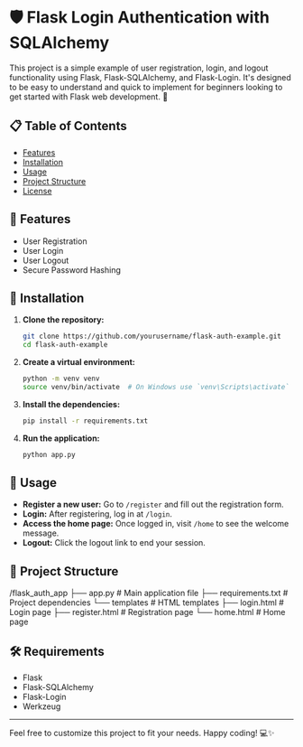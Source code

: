 # 🛡️ Flask Login Authentication with SQLAlchemy

This project is a simple example of user registration, login, and logout functionality using Flask, Flask-SQLAlchemy, and Flask-Login. It's designed to be easy to understand and quick to implement for beginners looking to get started with Flask web development. 🌟

## 📋 Table of Contents

- [Features](#features-)
- [Installation](#installation-)
- [Usage](#usage-)
- [Project Structure](#project-structure-)
- [License](#license-)

## 🌟 Features

- User Registration
- User Login
- User Logout
- Secure Password Hashing

## 🚀 Installation

1. **Clone the repository:**

    ```bash
    git clone https://github.com/yourusername/flask-auth-example.git
    cd flask-auth-example
    ```

2. **Create a virtual environment:**

    ```bash
    python -m venv venv
    source venv/bin/activate  # On Windows use `venv\Scripts\activate`
    ```

3. **Install the dependencies:**

    ```bash
    pip install -r requirements.txt
    ```

4. **Run the application:**

    ```bash
    python app.py
    ```

## 📝 Usage

- **Register a new user:** Go to `/register` and fill out the registration form.
- **Login:** After registering, log in at `/login`.
- **Access the home page:** Once logged in, visit `/home` to see the welcome message.
- **Logout:** Click the logout link to end your session.

## 📂 Project Structure

/flask_auth_app
├── app.py # Main application file
├── requirements.txt # Project dependencies
└── templates # HTML templates
├── login.html # Login page
├── register.html # Registration page
└── home.html # Home page


## 🛠️ Requirements

- Flask
- Flask-SQLAlchemy
- Flask-Login
- Werkzeug

---

Feel free to customize this project to fit your needs. Happy coding! 💻✨
